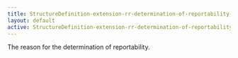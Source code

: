 ```yaml
---
title: StructureDefinition-extension-rr-determination-of-reportability-reason-intro
layout: default
active: StructureDefinition-extension-rr-determination-of-reportability-reason-intro
---
```


The reason for the determination of reportability.